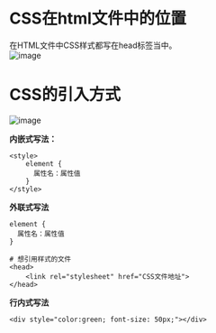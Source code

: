 # CSS在html文件中的位置
在HTML文件中CSS样式都写在head标签当中。  
![image](https://user-images.githubusercontent.com/96570699/233316666-0bb4f235-c96f-4ca1-b7d7-cd59b1c00c3f.png)    


# CSS的引入方式
![image](https://user-images.githubusercontent.com/96570699/233890054-d217a95d-d194-4612-a4d2-33a336866024.png)  


**内嵌式写法：**    
```
<style>
    element {
      属性名：属性值
    }
</style> 
```  
**外联式写法**　　
```
element {
  属性名：属性值
}

# 想引用样式的文件
<head>
    <link rel="stylesheet" href="CSS文件地址">
</head>
```
**行内式写法**
```
<div style="color:green; font-size: 50px;"></div>
```

